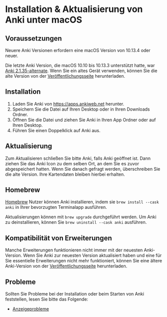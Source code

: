 # Installation & Aktualisierung von Anki unter macOS

<!-- toc -->

## Voraussetzungen

Neuere Anki Versionen erfordern eine macOS Version von 10.13.4 oder neuer.

Die letzte Anki Version, die macOS 10.10 bis 10.13.3 unterstützt hatte, war
[Anki 2.1.35-alternate](https://github.com/ankitects/anki/releases/tag/2.1.35).
Wenn Sie ein altes Gerät verwenden, können Sie die alte Version von der
[Veröffentlichungsseite](https://github.com/ankitects/anki/releases)
herunterladen.

## Installation

1. Laden Sie Anki von <https://apps.ankiweb.net> herunter.
2. Speichern Sie die Datei auf Ihren Desktop oder in Ihren Downloads Ordner.
3. Öffnen Sie die Datei und ziehen Sie Anki in Ihren App Ordner oder auf Ihren
   Desktop.
4. Führen Sie einen Doppelklick auf Anki aus.

## Aktualisierung

Zum Aktualisieren schließen Sie bitte Anki, falls Anki geöffnet ist. Dann ziehen
Sie das Anki Icon zu dem selben Ort, an dem Sie es zuvor abgespeichert hatten.
Wenn Sie danach gefragt werden, überschreiben Sie die alte Version. Ihre
Kartendaten bleiben hierbei erhalten.

## Homebrew

[Homebrew](https://brew.sh/) Nutzer können Anki installieren, indem sie
`brew install --cask anki` in Ihrer bevorzugten Terminalapp ausführen.

Aktualisierungen können mit `brew upgrade` durchgeführt werden. Um Anki zu
deinstallieren, können Sie `brew uninstall --cask anki` ausführen.

## Kompatibilität von Erweiterungen

Manche Erweiterungen funktionieren nicht immer mit der neuesten Anki-Version.
Wenn Sie Anki zur neuesten Version aktualisiert haben und eine für Sie
essentielle Erweiterungen nicht mehr funktioniert, können Sie eine ältere
Anki-Version von der
[Veröffentlichungsseite](https://github.com/ankitects/anki/releases)
herunterladen.

## Probleme

Sollten Sie Probleme bei der Installation oder beim Starten von Anki
feststellen, lesen Sie bitte das Folgende:
- [Anzeigeprobleme](display-issues.md)
